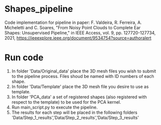 # Shapes_pipeline

Code implementation for pipeline in paper:
F. Valdeira, R. Ferreira, A. Micheletti and C. Soares, "From Noisy Point Clouds to Complete Ear Shapes: Unsupervised Pipeline," in IEEE Access, vol. 9, pp. 127720-127734, 2021, 
https://ieeexplore.ieee.org/document/9534754?source=authoralert

# Run code

1. In folder 'Data/Original_data' place the 3D mesh files you wish to submit to the pipeline process. Files shoud be named with ID numbers of each shape.
2. In folder 'Data/Template' place the 3D mesh file you desire to use as template.
3. In folder 'PCA_data' a set of registered shapes (also registered with respect to the template) to be used for the PCA kernel.
4. Run main_script.py to execute the pipeline.
5. The results for each step will be placed in the following folders 'Data/Step_1_results','Data/Step_2_results','Data/Step_3_results'
